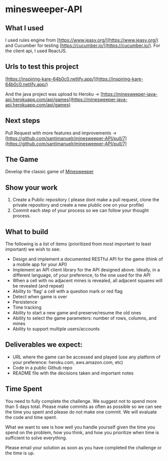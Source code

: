 # minesweeper-API

## What I used

I used rules engine from [https://www.jeasy.org/](https://www.jeasy.org/) and Cucumber for testing [https://cucumber.io/](https://cucumber.io/). 
For the client api, I used ReactJS.

## Urls to test this project

[https://inspiring-kare-64b0c0.netlify.app/](https://inspiring-kare-64b0c0.netlify.app/) 

And the java project was upload to Heroku -> [https://minesweeper-java-api.herokuapp.com/api/games](https://minesweeper-java-api.herokuapp.com/api/games)

## Next steps

Pull Request with more features and improvements -> [https://github.com/santimanuelr/minesweeper-API/pull/7](https://github.com/santimanuelr/minesweeper-API/pull/7)

## The Game
Develop the classic game of [Minesweeper](https://en.wikipedia.org/wiki/Minesweeper_(video_game))

## Show your work

1.  Create a Public repository ( please dont make a pull request, clone the private repository and create a new plublic one on your profile)
2.  Commit each step of your process so we can follow your thought process.

## What to build
The following is a list of items (prioritized from most important to least important) we wish to see:
* Design and implement  a documented RESTful API for the game (think of a mobile app for your API)
* Implement an API client library for the API designed above. Ideally, in a different language, of your preference, to the one used for the API
* When a cell with no adjacent mines is revealed, all adjacent squares will be revealed (and repeat)
* Ability to 'flag' a cell with a question mark or red flag
* Detect when game is over
* Persistence
* Time tracking
* Ability to start a new game and preserve/resume the old ones
* Ability to select the game parameters: number of rows, columns, and mines
* Ability to support multiple users/accounts
 
## Deliverables we expect:
* URL where the game can be accessed and played (use any platform of your preference: heroku.com, aws.amazon.com, etc)
* Code in a public Github repo
* README file with the decisions taken and important notes

## Time Spent
You need to fully complete the challenge. We suggest not to spend more than 5 days total.  Please make commits as often as possible so we can see the time you spent and please do not make one commit.  We will evaluate the code and time spent.
 
What we want to see is how well you handle yourself given the time you spend on the problem, how you think, and how you prioritize when time is sufficient to solve everything.

Please email your solution as soon as you have completed the challenge or the time is up.
